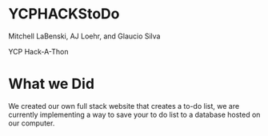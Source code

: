 # YCPHACKStoDo
Mitchell LaBenski, AJ Loehr, and Glaucio Silva 

YCP Hack-A-Thon

# What we Did

We created our own full stack website that creates a to-do list, we are currently implementing a way to save your to do list to a database hosted on our computer.
